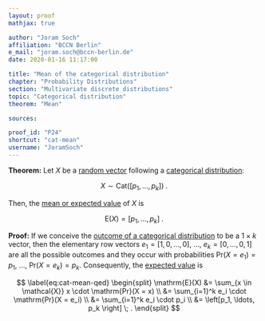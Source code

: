 ```yaml
---
layout: proof
mathjax: true

author: "Joram Soch"
affiliation: "BCCN Berlin"
e_mail: "joram.soch@bccn-berlin.de"
date: 2020-01-16 11:17:00

title: "Mean of the categorical distribution"
chapter: "Probability Distributions"
section: "Multivariate discrete distributions"
topic: "Categorical distribution"
theorem: "Mean"

sources:

proof_id: "P24"
shortcut: "cat-mean"
username: "JoramSoch"
---
```



**Theorem:** Let $X$ be a [random vector](/D/rvec) following a [categorical distribution](/D/cat):

$$ \label{eq:cat}
X \sim \mathrm{Cat}(\left[p_1, \ldots, p_k \right]) \; .
$$

Then, the [mean or expected value](/D/mean) of $X$ is

$$ \label{eq:cat-mean}
\mathrm{E}(X) = \left[p_1, \ldots, p_k \right] \; .
$$


**Proof:** If we conceive the [outcome of a categorical distribution](/D/cat) to be a $1 \times k$ vector, then the elementary row vectors $e_1 = \left[1, 0, \ldots, 0 \right]$, ..., $e_k = \left[0, \ldots, 0, 1 \right]$ are all the possible outcomes and they occur with probabilities $\mathrm{Pr}(X = e_1) = p_1$, ..., $\mathrm{Pr}(X = e_k) = p_k$. Consequently, the [expected value](/D/mean) is

$$ \label{eq:cat-mean-qed}
\begin{split}
\mathrm{E}(X) &= \sum_{x \in \mathcal{X}} x \cdot \mathrm{Pr}(X = x) \\
&= \sum_{i=1}^k e_i \cdot \mathrm{Pr}(X = e_i) \\
&= \sum_{i=1}^k e_i \cdot p_i \\
&= \left[p_1, \ldots, p_k \right] \; .
\end{split}
$$